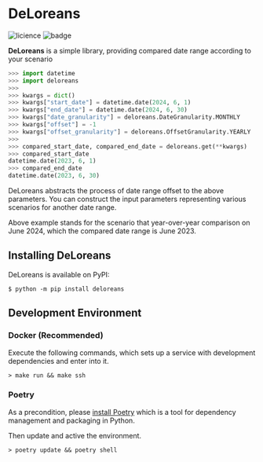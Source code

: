 # DeLoreans
![licience](https://img.shields.io/github/license/usharerose/deloreans)
![badge](https://img.shields.io/endpoint?url=https://gist.githubusercontent.com/usharerose/2c9c2c824a9b4150718e84579abbe456/raw/badge.json)

**DeLoreans** is a simple library, providing compared date range according to your scenario

```python
>>> import datetime
>>> import deloreans
>>>
>>> kwargs = dict()
>>> kwargs["start_date"] = datetime.date(2024, 6, 1)
>>> kwargs["end_date"] = datetime.date(2024, 6, 30)
>>> kwargs["date_granularity"] = deloreans.DateGranularity.MONTHLY
>>> kwargs["offset"] = -1
>>> kwargs["offset_granularity"] = deloreans.OffsetGranularity.YEARLY
>>>
>>> compared_start_date, compared_end_date = deloreans.get(**kwargs)
>>> compared_start_date
datetime.date(2023, 6, 1)
>>> compared_end_date
datetime.date(2023, 6, 30)
```

DeLoreans abstracts the process of date range offset to the above parameters. You can construct the input parameters representing various scenarios for another date range.

Above example stands for the scenario that year-over-year comparison on June 2024, which the compared date range is June 2023.

## Installing DeLoreans
DeLoreans is available on PyPI:

```console
$ python -m pip install deloreans
```

## Development Environment
### Docker (Recommended)
Execute the following commands, which sets up a service with development dependencies and enter into it.
```shell
> make run && make ssh
```
### Poetry
As a precondition, please [install Poetry](https://python-poetry.org/docs/1.7/#installation) which is a tool for dependency management and packaging in Python.

Then update and active the environment.
```shell
> poetry update && poetry shell
```
